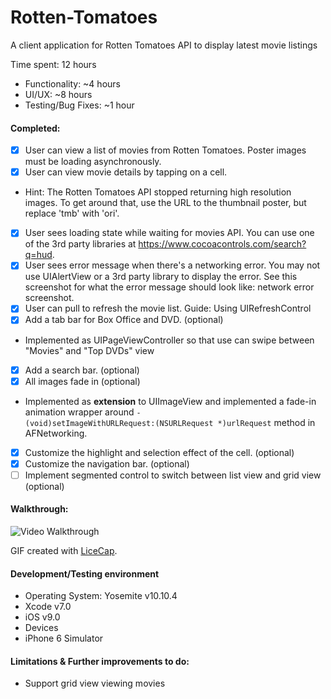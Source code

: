 # Rotten-Tomatoes

A client application for Rotten Tomatoes API to display latest movie listings

Time spent: 12 hours
 * Functionality: ~4 hours
 * UI/UX: ~8 hours
 * Testing/Bug Fixes: ~1 hour

#### Completed:

* [x] User can view a list of movies from Rotten Tomatoes. Poster images must be loading asynchronously.
* [x] User can view movie details by tapping on a cell.
 * Hint: The Rotten Tomatoes API stopped returning high resolution images. To get around that, use the URL to the thumbnail poster, but replace 'tmb' with 'ori'.
* [x] User sees loading state while waiting for movies API. You can use one of the 3rd party libraries at https://www.cocoacontrols.com/search?q=hud.
* [x] User sees error message when there's a networking error. You may not use UIAlertView or a 3rd party library to display the error. See this screenshot for what the error message should look like: network error screenshot.
* [x] User can pull to refresh the movie list. Guide: Using UIRefreshControl
* [x] Add a tab bar for Box Office and DVD. (optional)
 * Implemented as UIPageViewController so that use can swipe between "Movies" and "Top DVDs" view
* [x] Add a search bar. (optional)
* [x] All images fade in (optional)
 * Implemented as <b>extension</b> to UIImageView and implemented a fade-in animation wrapper around  <code>- (void)setImageWithURLRequest:(NSURLRequest *)urlRequest</code> method in AFNetworking.
* [x] Customize the highlight and selection effect of the cell. (optional)
* [x] Customize the navigation bar. (optional)
* [ ] Implement segmented control to switch between list view and grid view (optional)

#### Walkthrough:

![Video Walkthrough](RottenTomatoesDemo.gif)

GIF created with [LiceCap](http://www.cockos.com/licecap/).

#### Development/Testing environment

* Operating System: Yosemite v10.10.4
* Xcode v7.0
* iOS v9.0
* Devices
 * iPhone 6 Simulator

#### Limitations & Further improvements to do:

* Support grid view viewing movies

